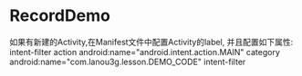 # RecordDemo
如果有新建的Activity,在Manifest文件中配置Activity的label,
并且配置如下属性:
intent-filter
action android:name="android.intent.action.MAIN"
category android:name="com.lanou3g.lesson.DEMO_CODE"
intent-filter
